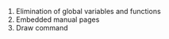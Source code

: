 <ol>
	<li>Elimination of global variables and functions</li>
	<li>Embedded manual pages</li>
	<li>Draw command</li>
</ol>
